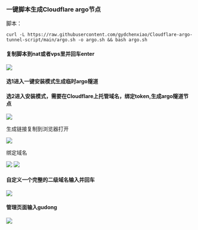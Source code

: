 ### 一键脚本生成Cloudflare argo节点 
脚本：
```
curl -L https://raw.githubusercontent.com/gydchenxiao/Cloudflare-argo-tunnel-script/main/argo.sh -o argo.sh && bash argo.sh
```
#### 复制脚本到nat或者vps里并回车enter
![](https://s2.loli.net/2024/08/30/DdVwnF73YlCWh81.png)

#### 选1进入一键安装模式生成临时argo隧道

#### 选2进入安装模式，需要在Cloudflare上托管域名，绑定token,生成argo隧道节点
![](https://s2.loli.net/2024/08/30/raNLewphkZTg9cx.png)

生成链接复制到浏览器打开
<br />

![](https://s2.loli.net/2024/08/30/PKMCzLBFiblptQ6.png)

绑定域名
<br />

![](https://s2.loli.net/2024/08/30/eG6EF2KS8OzMBCa.png)
![](https://s2.loli.net/2024/08/30/yNkAtCbrTUDzdPZ.png)

#### 自定义一个完整的二级域名输入并回车
![](https://s2.loli.net/2024/08/30/botRdiIWuSmDaqs.png)

#### 管理页面输入gudong
![](https://s2.loli.net/2024/08/30/Y129pX5RLC4GPOQ.png)
